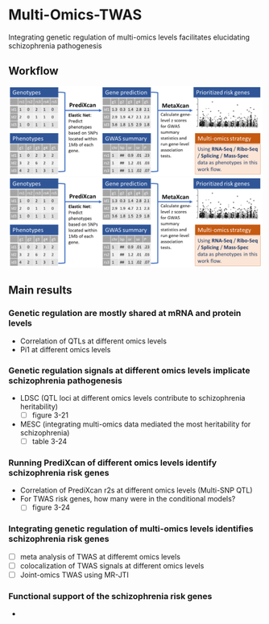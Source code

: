 # Multi-Omics-TWAS
Integrating genetic regulation of multi-omics levels facilitates elucidating schizophrenia pathogenesis

## Workflow
![workflow](./.img/workflow.png)
<img src=".img/workflow.png" width="800" />

## Main results

### Genetic regulation are mostly shared at mRNA and protein levels
* Correlation of QTLs at different omics levels
* Pi1 at different omics levels

### Genetic regulation signals at different omics levels implicate schizophrenia pathogenesis
* LDSC (QTL loci at different omics levels contribute to schizophrenia heritability)
  * [ ] figure 3-21
* MESC (integrating multi-omics data mediated the most heritability for schizophrenia)
  * [ ] table 3-24

### Running PrediXcan of different omics levels identify schizophrenia risk genes
* Correlation of PrediXcan r2s at different omics levels (Multi-SNP QTL)
* For TWAS risk genes, how many were in the conditional models?
  * [ ] figure 3-24

### Integrating genetic regulation of multi-omics levels identifies schizophrenia risk genes
* [ ] meta analysis of TWAS at differemt omics levels
* [ ] colocalization of TWAS signals at different omics levels
* [ ] Joint-omics TWAS using MR-JTI

### Functional support of the schizophrenia risk genes
* 
